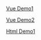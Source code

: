 [Vue Demo1](https://ls923.github.io/vue-demo-1/dist/index.html)

[Vue Demo2](https://ls923.github.io/vue-demo-2/dist/index.html)

[Html Demo1](https://ls923.github.io/html-demo1/index.html)